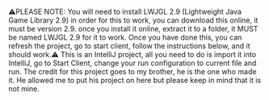 ⚠PLEASE NOTE: You will need to install LWJGL 2.9 (Lightweight Java Game Library 2.9) in order for this to work, you can download this online, it must be version 2.9. once you install it online, extract it to a folder, it MUST be named LWJGL 2.9 for it to work. Once you have done this, you can refresh the project, go to start client, follow the instructions below, and it should work.⚠
This is an IntelliJ project, all you need to do is import it into IntelliJ, go to Start Client, change your run configuration to current file and run. The credit for this project goes to my brother, he is the one who made it. He allowed me to put his project on here but please keep in mind that it is not mine.
